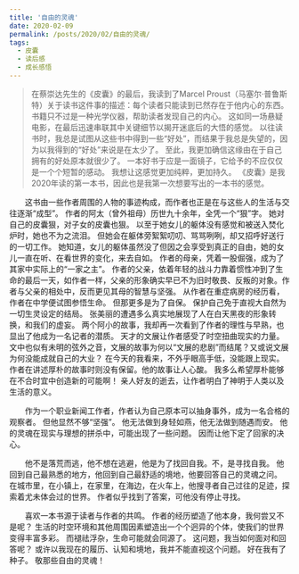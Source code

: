 ```yaml
---
title: '自由的灵魂'
date: 2020-02-09
permalink: /posts/2020/02/自由的灵魂/
tags:
  - 皮囊
  - 读后感
  - 成长感悟
---
```


>在蔡崇达先生的《皮囊》的最后，我读到了Marcel Proust（马塞尔·普鲁斯特）关于读书这件事的描述：每个读者只能读到已然存在于他内心的东西。书籍只不过是一种光学仪器，帮助读者发现自己的内心。
这如同一场悬疑电影，在最后迅速串联其中关键细节以揭开迷底后的大悟的感觉。
以往读书时，我总是试图从这些书中得到一些“好处”，而结果于我总是失望的，因为以我得到的“好处”来说是在太少了。
至此，我更加确信这缘由在于自己拥有的好处原本就很少了。
一本好书于应是一面镜子，它给予的不应仅仅是一个个短暂的感动。
我想让这感觉更加纯粹，更加持久。
《皮囊》是我2020年读的第一本书，因此也是我第一次想要写出的一本书的感觉。

&emsp;&emsp;这书由一些作者周围的人物的事迹构成，而作者也正是在与这些人的生活与交往逐渐“成型”。
作者的阿太（曾外祖母）历世九十余年，全凭一个“狠”字。
她对自己的皮囊狠，对子女的皮囊也狠。
以至于她女儿的躯体没有感觉和被送入焚化炉时，她也不为之流泪。
但她会在躯体旁絮絮叨叨、骂骂咧咧，却又招呼好送行的一切工作。
她知道，女儿的躯体虽然没了但因之会享受到真正的自由，她的女儿一直在听、在看世界的变化，来去自如。
作者的母亲，凭着一股倔强，成为了其家中实际上的“一家之主”。
作者的父亲，依着年轻的战斗力靠着惯性冲到了生命的最后一天，如作者一样，父亲的形象确实早已不为旧时敬畏、反叛的对象。作者与父亲的相处中，反而更见其母的智慧与坚强。
从作者在重症病房的经历看，作者在中学便试图参悟生命。
但那更多是为了自保。
保护自己免于直视大自然为一切生灵设定的结局。
张美丽的遭遇多么真实地展现了人在白天黑夜的形象转换，和我们的虚妄。
两个阿小的故事，我却再一次看到了作者的理性与早熟，也显出了他成为一名记者的潜质。
天才的文展让作者感受了时空扭曲现实的力量。
文中也似有未明的弦外之音，文展的故事为何以“文展的悲剧”而结尾？又或说文展为何没能成就自己的大业？
在今天的我看来，不外乎眼高手低，没能跟上现实。
作者在讲述厚朴的故事时则没有保留。他的故事让人心酸。
我多么希望厚朴能够在不合时宜中创造新的可能啊！
亲人好友的逝去，让作者明白了神明于人类以及生活的意义。

&emsp;&emsp;作为一个职业新闻工作者，作者认为自己原本可以抽身事外，成为一名合格的观察者。
但他显然不够“坚强”。
他无法做到身轻如燕，他无法做到随遇而安。
他的灵魂在现实与理想的拼杀中，可能出现了一些问题。
因而让他下定了回家的决心。

&emsp;&emsp;他不是落荒而逃，他不想在逃避，他是为了找回自我。不，是寻找自我。
他回到自己最熟悉的地方，他回到自己最舒适的境地，他要回答自己的灵魂之问。
在城市里，在小镇上，在家里，在海边，在火车上，他搜寻者自己过往的足迹，探索着尤未体会过的世界。
作者似乎找到了答案，可他没有停止寻找。

&emsp;&emsp;喜欢一本书源于读者与作者的共鸣。
作者的经历塑造了他本身，我何尝又不是呢？
生活的时空环境和其他周围因素塑造出一个个迥异的个体，使我们的世界变得丰富多彩。
而褪祛浮杂，生命可能就会同源了。
这问题，我当如何面对和回答呢？
或许以我现在的履历、认知和境地，我并不能直视这个问题。
好在我有了种子。
敬那些自由的灵魂！
